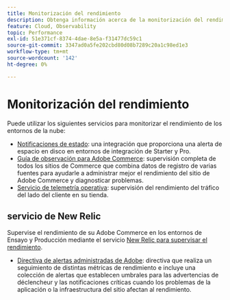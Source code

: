 ```yaml
---
title: Monitorización del rendimiento
description: Obtenga información acerca de la monitorización del rendimiento para Adobe Commerce en la infraestructura en la nube.
feature: Cloud, Observability
topic: Performance
exl-id: 51e371cf-8374-4dae-8e5a-f31477dc59c1
source-git-commit: 3347ad0a5fe202cbd80d08b7289c20a1c98ed1e3
workflow-type: tm+mt
source-wordcount: '142'
ht-degree: 0%

---
```


# Monitorización del rendimiento

Puede utilizar los siguientes servicios para monitorizar el rendimiento de los entornos de la nube:

- [Notificaciones de estado](../integrations/health-notifications.md): una integración que proporciona una alerta de espacio en disco en entornos de integración de Starter y Pro.
- [Guía de observación para Adobe Commerce](https://experienceleague.adobe.com/es/docs/commerce-operations/tools/observation-for-adobe-commerce/intro): supervisión completa de todos los sitios de Commerce que combina datos de registro de varias fuentes para ayudarle a administrar mejor el rendimiento del sitio de Adobe Commerce y diagnosticar problemas.
- [Servicio de telemetría operativa](operational-telemetry.md): supervisión del rendimiento del tráfico del lado del cliente en su tienda.

## servicio de New Relic

Supervise el rendimiento de su Adobe Commerce en los entornos de Ensayo y Producción mediante el servicio [New Relic para supervisar el rendimiento](new-relic-service.md).

- [Directiva de alertas administradas de Adobe](investigate-performance.md#monitor-performance-with-managed-alerts): directiva que realiza un seguimiento de distintas métricas de rendimiento e incluye una colección de alertas que establecen umbrales para las advertencias de déclencheur y las notificaciones críticas cuando los problemas de la aplicación o la infraestructura del sitio afectan al rendimiento.
